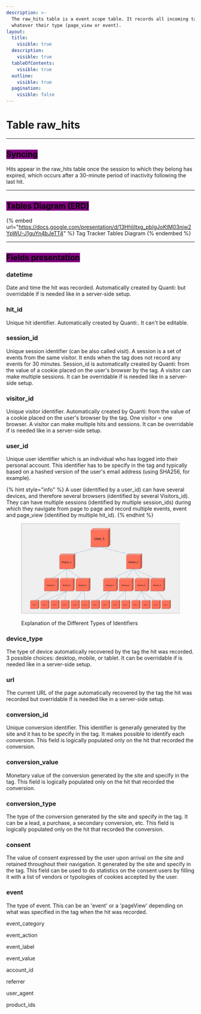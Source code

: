 ```yaml
---
description: >-
  The raw_hits table is a event scope table. It records all incoming tag calls
  whatever their type (page_view or event).
layout:
  title:
    visible: true
  description:
    visible: true
  tableOfContents:
    visible: true
  outline:
    visible: true
  pagination:
    visible: false
---
```


# Table raw\_hits

***

## <mark style="background-color:purple;">Syncing</mark>

Hits appear in the raw\_hits table once the session to which they belong has expired, which occurs after a 30-minute period of inactivity following the last hit.

***

## <mark style="background-color:purple;">Tables Diagram (ERD)</mark>

{% embed url="https://docs.google.com/presentation/d/13HhIjItxg_pbIgJoKtM03njw2YpWU-J1guYn4bJeTT4" %}
Tag Tracker Tables Diagram
{% endembed %}

***

## <mark style="background-color:purple;">Fields presentation</mark>

### datetime

Date and time the hit was recorded. Automatically created by Quanti: but overridable if is needed like in a server-side setup.

### hit\_id

Unique hit identifier. Automatically created by Quanti:. It can't be editable.

### session\_id

Unique session identifier (can be also called visit). A session is a set of events from the same visitor. It ends when the tag does not record any events for 30 minutes. Session\_id is automatically created by Quanti: from the value of a cookie placed on the user's browser by the tag. A visitor can make multiple sessions. It can be overridable if is needed like in a server-side setup.

### visitor\_id

Unique visitor identifier. Automatically created by Quanti: from the value of a cookie placed on the user's browser by the tag. One visitor = one browser. A visitor can make multiple hits and sessions. It can be overridable if is needed like in a server-side setup.

### user\_id

Unique user identifier which is an individual who has logged into their personal account. This identifier has to be specify in the tag and typically based on a hashed version of the user's email address (using SHA256, for example).

{% hint style="info" %}
A user (identified by a user\_id) can have several devices, and therefore several browsers (identified by several Visitors\_id). They can have multiple sessions (identified by multiple session\_ids) during which they navigate from page to page and record multiple events, event and page\_view (identified by multiple hit\_id).
{% endhint %}

<figure><img src="../.gitbook/assets/userr.jpg" alt="Explanation of the Different Types of Identifiers"><figcaption><p>Explanation of the Different Types of Identifiers</p></figcaption></figure>

### device\_type

The type of device automatically recovered by the tag the hit was recorded. 3 possible choices: desktop, mobile, or tablet. It can be overridable if is needed like in a server-side setup.

### url

The current URL of the page automatically recovered by the tag the hit was recorded but overridable if is needed like in a server-side setup.

### conversion\_id

Unique conversion identifier. This identifier is generally generated by the site and it has to be specify in the tag. It makes possible to identify each conversion. This field is logically populated only on the hit that recorded the conversion.

### conversion\_value

Monetary value of the conversion generated by the site and specify in the tag. This field is logically populated only on the hit that recorded the conversion.

### conversion\_type

The type of the conversion generated by the site and specify in the tag. It can be a lead, a purchase, a secondary conversion, etc. This field is logically populated only on the hit that recorded the conversion.

### consent

The value of consent expressed by the user upon arrival on the site and retained throughout their navigation. It generated by the site and specify in the tag. This field can be used to do statistics on the consent users by filling it with a list of vendors or typologies of cookies accepted by the user.

### event

The type of event. This can be an 'event' or a 'pageView' depending on what was specified in the tag when the hit was recorded.

event\_category

event\_action

event\_label

event\_value

account\_id

referrer

user\_agent

product\_ids
